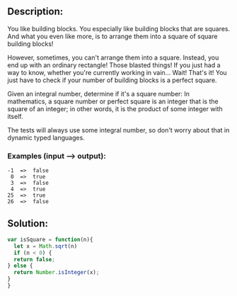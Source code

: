 ## Description:

You like building blocks. You especially like building blocks that are squares. And what you even like more, is to arrange them into a square of square building blocks!

However, sometimes, you can't arrange them into a square. Instead, you end up with an ordinary rectangle! Those blasted things! If you just had a way to know, whether you're currently working in vain… Wait! That's it! You just have to check if your number of building blocks is a perfect square.

Given an integral number, determine if it's a square number: In mathematics, a square number or perfect square is an integer that is the square of an integer; in other words, it is the product of some integer with itself.

The tests will always use some integral number, so don't worry about that in dynamic typed languages.

### Examples (input --> output):
```
-1  =>  false
 0  =>  true
 3  =>  false
 4  =>  true
25  =>  true
26  =>  false
```

 ## Solution:
 
```javascript
var isSquare = function(n){
  let x = Math.sqrt(n)
  if (n < 0) {
  return false;
} else {
  return Number.isInteger(x);
}
}
```